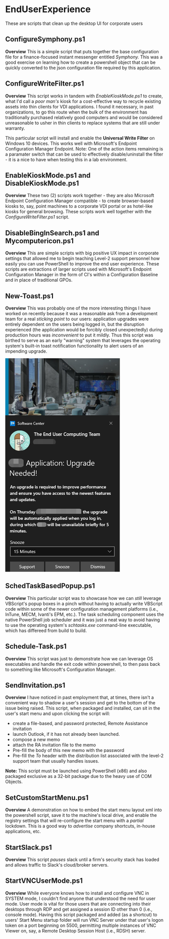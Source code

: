 # EndUserExperience
These are scripts that clean up the desktop UI for corporate users

## ConfigureSymphony.ps1

**Overview** This is a simple script that puts together the base configuration file for a finance-focused instant messenger entitled *Symphony.* This was a good exercise on learning how to create a powershell object that can be quickly converted to the json configuration file required by this application.

## ConfigureWriteFilter.ps1

**Overview** This script works in tandem with *EnableKioskMode.ps1* to create, what I'd call a *poor man's* kiosk for a cost-effective way to recycle existing assets into thin clients for VDI applications. I found it necessary, in past organizations, to go this route when the bulk of the environment has traditionally purchased relatively good computers and would be considered unreasonable to usher in thin clients to replace systems that are still under warranty.

This particular script will install and enable the **Universal Write Filter** on Windows 10 devices. This works well with Microsoft's Endpoint Configuration Manager Endpoint. Note: One of the action items remaining is a paramater switch that can be used to effectively disable/uninstall the filter - it is a nice to have when testing this in a lab environment.

## EnableKioskMode.ps1 and DisableKioskMode.ps1

**Overview** These two (2) scripts work together - they are also Microsoft Endpoint Configuration Manager compatible - to create browser-based kiosks to, say, point machines to a corporate VDI portal or as hotel-like kiosks for general browsing. These scripts work well together with the *ConfigureWriteFilter.ps1* script.

## DisableBingInSearch.ps1 and Mycomputericon.ps1

**Overview** This are simple scripts with big positive UX impact in corporate settings that allowed me to begin teaching Level-2 support personnel how easily you can use PowerShell to improve the end user experience. These scripts are extractions of larger scripts used with Microsoft's Endpoint Configuration Manager in the form of CI's within a Configuration Baseline and in place of traditional GPOs.

## New-Toast.ps1

**Overview** This was probably one of the more interesting things I have worked on recently because it was a reasonable ask from a development team for a real *sticking point* to our users: application upgrades were entirely dependent on the users being logged in, but the disruption experienced (the application would be forcibly closed unexpectedly) during production hours was *inconvenient* to put it mildly. Thus this script was birthed to serve as an early "warning" system that leverages the operating system's built-in toast notification functionality to alert users of an impending upgrade.

![Screenshot of output generated by New-Toast.ps1](images/Toast.png "Windows 10 Toast Notification")

## SchedTaskBasedPopup.ps1

**Overview** This particular script was to showcase how we can *still* leverage VBScript's popup boxes in a pinch without having to actually write VBScript code within some of the newer configuration management platforms (i.e., InTune, MECM, Ivanti's EPM, etc.). The task scheduling component uses the native PowerShell job scheduler and it was just a neat way to avoid having to use the operating system's *schtasks.exe* command-line executable, which has differeed from build to build.

## Schedule-Task.ps1

**Overview** This script was just to demonstrate how we can leverage OS executables and handle the exit code within powershell, to then pass back to something like Microsoft's Configuration Manager.

## SendInvitation.ps1

**Overview** I have noticed in past employment that, at times, there isn't a convenient way to shadow a user's session and get to the bottom of the issue being raised. This script, when packaged and installed, can sit in the user's start menu and upon clicking the script will:

  * create a file-based, and password protected, Remote Assistance invitation
  * launch Outlook, if it has not already been launched.
  * compose a new memo
  * attach the RA invitation file to the memo
  * Pre-fill the body of this new memo with the password
  * Pre-fill the *To* header with the distribution list associated with the level-2 support team that usually handles issues.

**Note:** This script must be launched using PowerShell (x86) and also packaged exclusive as a 32-bit package due to the heavy use of COM Objects.

## SetCustomStartMenu.ps1

**Overview** A demonstration on how to embed the start menu layout xml into the powershell script, save it to the machine's local drive, and enable the registry settings that will re-configure the start menu with a *partial* lockdown. This is a good way to *advertise* company shortcuts, in-house applications, etc.

## StartSlack.ps1

**Overview** This script *pauses* slack until a firm's security stack has loaded and allows traffic to Slack's cloud/broker servers.

## StartVNCUserMode.ps1

**Overview** While everyone knows how to install and configure VNC in SYSTEM mode, I couldn't find anyone that understood the need for user mode. User mode is vital for those users that are connecting into their desktops through RDP and get assigned a session ID other than 0 (i.e., console mode). Having this script packaged and added (as a shortcut) to users' Start Menu startup folder will run VNC Server under that user's logon token on a port beginning on 5500, permitting multiple instances of VNC Viewer on, say, a Remote Desktop Session Host (i.e., RDSH) server.
